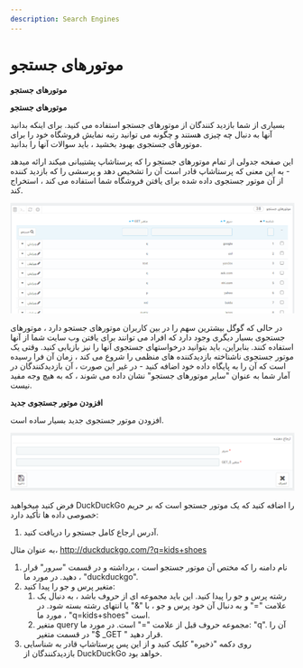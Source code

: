 ```yaml
---
description: Search Engines
---
```


# موتورهای جستجو

**موتورهای جستجو**

**موتورهای جستجو**

بسیاری از شما بازدید کنندگان از موتورهای جستجو استفاده می کنید. برای اینکه بدانید آنها به دنبال چه چیزی هستند و چگونه می توانید رتبه نمایش فروشگاه خود را برای موتورهای جستجوی بهبود بخشید ، باید سوالات آنها را بدانید.

این صفحه جدولی از تمام موتورهای جستجو را که پرستاشاپ پشتیبانی میکند ارائه میدهد - به این معنی که پرستاشاپ قادر است آن را تشخیص دهد و پرسشی را که بازدید کننده از آن موتور جستجوی داده شده برای یافتن فروشگاه شما استفاده می کند ، استخراج کند.

![](../../../../.gitbook/assets/0%20%2854%29.png)

در حالی که گوگل بیشترین سهم را در بین کاربران موتورهای جستجو دارد ، موتورهای جستجوی بسیار دیگری وجود دارد که افراد می توانند برای یافتن وب سایت شما از آنها استفاده کنند. بنابراین، باید بتوانید درخواستهای جستجوی آنها را نیز بازیابی کنید. وقتی یک موتور جستجوی ناشناخته بازدیدکننده های منظمی را شروع می کند ، زمان آن فرا رسیده است که آن را به پایگاه داده خود اضافه کنید - در غیر این صورت ، آن بازدیدکنندگان در آمار شما به عنوان "سایر موتورهای جستجو" نشان داده می شوند ، که به هیچ وجه مفید نیست.

**افزودن موتور جستجوی جدید**

افزودن موتور جستجوی جدید بسیار ساده است.

![](../../../../.gitbook/assets/1%20%2854%29.png)

فرض کنید میخواهید DuckDuckGo را اضافه کنید که یک موتور جستجو است که بر حریم خصوصی داده ها تأکید دارد:

1. آدرس ارجاع کامل جستجو را دریافت کنید.

 به عنوان مثال، http://duckduckgo.com/?q=kids+shoes

1. نام دامنه را که مختص آن موتور جستجو است ، برداشته و در قسمت "سرور" قرار دهید. در مورد ما ، "duckduckgo".
2. متغیر پرس و جو را پیدا کنید:
   1. رشته پرس و جو را پیدا کنید. این باید مجموعه ای از حروف باشد ، به دنبال یک علامت "=" و به دنبال آن خود پرس و جو ، با "&" یا انتهای رشته بسته شود. در مورد ما ، "q=kids+shoes" است.
   2. متغیر query مجموعه حروف قبل از علامت "=" است. در مورد ما: "q". آن را در قسمت متغیر "$ \_GET " قرار دهید.
3. روی دکمه "ذخیره" کلیک کنید و از این پس پرستاشاپ قادر به شناسایی بازدیدکنندگان از DuckDuckGo خواهد بود.

